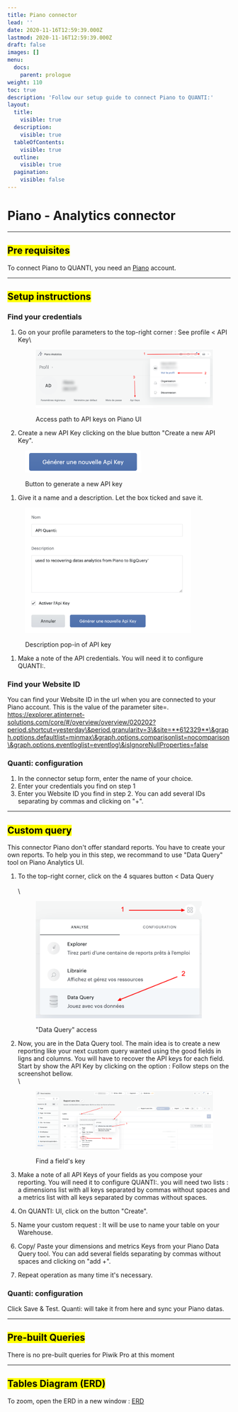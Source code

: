 ```yaml
---
title: Piano connector
lead: ''
date: 2020-11-16T12:59:39.000Z
lastmod: 2020-11-16T12:59:39.000Z
draft: false
images: []
menu:
  docs:
    parent: prologue
weight: 110
toc: true
description: 'Follow our setup guide to connect Piano to QUANTI:'
layout:
  title:
    visible: true
  description:
    visible: true
  tableOfContents:
    visible: true
  outline:
    visible: true
  pagination:
    visible: false
---
```


# Piano - Analytics connector

***

## <mark style="background-color:yellow;">Pre requisites</mark>

To connect Piano to QUANTI, you need an [Piano](https://piano.io/fr/) account.

***

## <mark style="background-color:yellow;">Setup instructions</mark>

### Find your credentials

1.  Go on your profile parameters to the top-right corner : See profile < API Key\


    <figure><img src="../../content/en/docs/prologue/piano/piano1.png" alt=""><figcaption><p>Access path to API keys on Piano UI<br></p></figcaption></figure>
2. Create a new API Key clicking on the blue button "Create a new API Key".

<figure><img src="../../content/en/docs/prologue/piano/piano2.png" alt="" width="263"><figcaption><p>Button to generate a new API key</p></figcaption></figure>

1. Give it a name and a description. Let the box ticked and save it.

<figure><img src="../../content/en/docs/prologue/piano/piano3.png" alt="" width="375"><figcaption><p>Description pop-in of API key</p></figcaption></figure>

1. Make a note of the API credentials. You will need it to configure QUANTI:.

### Find your Website ID

You can find your Website ID in the url when you are connected to your Piano account. This is the value of the parameter site=. https://explorer.atinternet-solutions.com/core/#/overview/overview/020202?period.shortcut=yesterday\&period.granularity=3\&site=**612329**\&graph.options.defaultlist=minmax\&graph.options.comparisonlist=nocomparison\&graph.options.eventloglist=eventlog\&isIgnoreNullProperties=false

### Quanti: configuration

1. In the connector setup form, enter the name of your choice.
2. Enter your credentials you find on step 1
3. Enter you Website ID you find in step 2. You can add several IDs separating by commas and clicking on "+".

***

## <mark style="background-color:yellow;">Custom query</mark>

This connector Piano don't offer standard reports. You have to create your own reports. To help you in this step, we recommand to use "Data Query" tool on Piano Analytics UI.

1.  To the top-right corner, click on the 4 squares button < Data Query\
    \
    \


    <figure><img src="../../content/en/docs/prologue/piano/piano4.png" alt="" width="375"><figcaption><p>"Data Query" access</p></figcaption></figure>


2.  Now, you are in the Data Query tool. The main idea is to create a new reporting like your next custom query wanted using the good fields in ligns and columns. You will have to recover the API keys for each field. Start by show the API Key by clicking on the option : Follow steps on the screenshot bellow.\
    \


    <figure><img src="../../content/en/docs/prologue/piano/piano5.png" alt=""><figcaption><p>Find a field's key</p></figcaption></figure>


3. Make a note of all API Keys of your fields as you compose your reporting. You will need it to configure QUANTI:. you will need two lists : a dimensions list with all keys separated by commas without spaces and a metrics list with all keys separated by commas without spaces.
4. On QUANTI: UI, click on the button "Create".
5. Name your custom request : It will be use to name your table on your Warehouse.
6. Copy/ Paste your dimensions and metrics Keys from your Piano Data Query tool. You can add several fields separating by commas without spaces and clicking on "add +".
7. Repeat operation as many time it's necessary.

### Quanti: configuration

Click Save & Test. Quanti: will take it from here and sync your Piano datas.

***

## <mark style="background-color:yellow;">Pre-built Queries</mark>

There is no pre-built queries for Piwik Pro at this moment

***

## <mark style="background-color:yellow;">Tables Diagram (ERD)</mark>

To zoom, open the ERD in a new window : [ERD](https://dbdiagram.io/e/65d4c476ac844320ae967f23/65d4c4e2ac844320ae968975)
